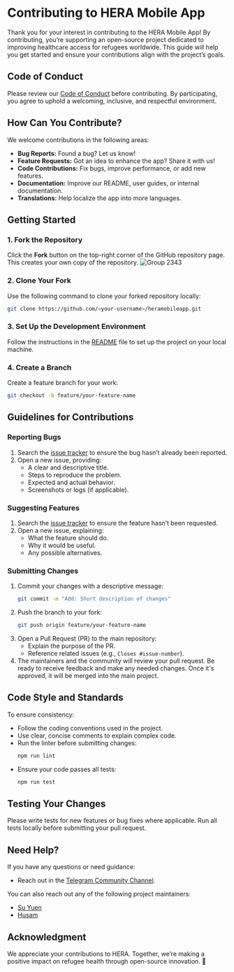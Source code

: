 # Contributing to HERA Mobile App

Thank you for your interest in contributing to the HERA Mobile App! By contributing, you’re supporting an open-source project dedicated to improving healthcare access for refugees worldwide. This guide will help you get started and ensure your contributions align with the project’s goals.


## Code of Conduct

Please review our [Code of Conduct](./CODE_OF_CONDUCT.md) before contributing. By participating, you agree to uphold a welcoming, inclusive, and respectful environment.

## How Can You Contribute?

We welcome contributions in the following areas:

- **Bug Reports:** Found a bug? Let us know!
- **Feature Requests:** Got an idea to enhance the app? Share it with us!
- **Code Contributions:** Fix bugs, improve performance, or add new features.
- **Documentation:** Improve our README, user guides, or internal documentation.
- **Translations:** Help localize the app into more languages.

## Getting Started

### 1. Fork the Repository
Click the **Fork** button on the top-right corner of the GitHub repository page. This creates your own copy of the repository.
![Group 2343](https://github.com/user-attachments/assets/5f12d8a2-e2d0-4e5a-9bda-7aed0e3b8e41)

### 2. Clone Your Fork
Use the following command to clone your forked repository locally:
```bash
git clone https://github.com/<your-username>/heramobileapp.git
```

### 3. Set Up the Development Environment
Follow the instructions in the [README](./README.md#installation) file to set up the project on your local machine.

### 4. Create a Branch
Create a feature branch for your work:
```bash
git checkout -b feature/your-feature-name
```

## Guidelines for Contributions

### Reporting Bugs
1. Search the [issue tracker](https://github.com/Hera-Digital-Health-Open-Source/heramobileapp/issues) to ensure the bug hasn’t already been reported.
2. Open a new issue, providing:
   - A clear and descriptive title.
   - Steps to reproduce the problem.
   - Expected and actual behavior.
   - Screenshots or logs (if applicable).

### Suggesting Features
1. Search the [issue tracker](https://github.com/Hera-Digital-Health-Open-Source/heramobileapp/issues) to ensure the feature hasn’t been requested.
2. Open a new issue, explaining:
   - What the feature should do.
   - Why it would be useful.
   - Any possible alternatives.

### Submitting Changes
1. Commit your changes with a descriptive message:
   ```bash
   git commit -m "Add: Short description of changes"
   ```
2. Push the branch to your fork:
   ```bash
   git push origin feature/your-feature-name
   ```
3. Open a Pull Request (PR) to the main repository:
   - Explain the purpose of the PR.
   - Reference related issues (e.g., `Closes #issue-number`).
4. The maintainers and the community will review your pull request. Be ready to receive feedback and make any needed changes. Once it's approved, it will be merged into the main project.

## Code Style and Standards

To ensure consistency:
- Follow the coding conventions used in the project.
- Use clear, concise comments to explain complex code.
- Run the linter before submitting changes:
   ```bash
   npm run lint
   ```
- Ensure your code passes all tests:
   ```bash
   npm run test
   ```

## Testing Your Changes

Please write tests for new features or bug fixes where applicable. Run all tests locally before submitting your pull request.

## Need Help?

If you have any questions or need guidance:
- Reach out in the [Telegram Community Channel](tel-link).

You can also reach out any of the following project maintainers:
- [Su Yuen](https://github.com/suyuen)
- [Husam](https://github.com/husam79)

## Acknowledgment

We appreciate your contributions to HERA. Together, we’re making a positive impact on refugee health through open-source innovation. 💙
